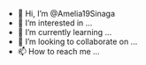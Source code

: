 - 👋 Hi, I’m @Amelia19Sinaga
- 👀 I’m interested in ...
- 🌱 I’m currently learning ...
- 💞️ I’m looking to collaborate on ...
- 📫 How to reach me ...

<!---
Amelia19Sinaga/Amelia19Sinaga is a ✨ special ✨ repository because its `README.md` (this file) appears on your GitHub profile.
You can click the Preview link to take a look at your changes.
--->
